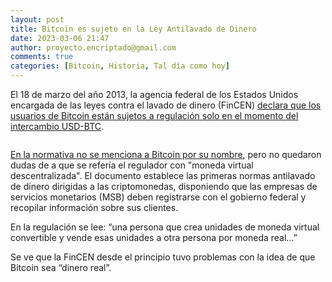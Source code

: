 ```yaml
---
layout: post
title: Bitcoin es sujeto en la Ley Antilavado de Dinero
date: 2023-03-06 21:47
author: proyecto.encriptado@gmail.com
comments: true
categories: [Bitcoin, Historia, Tal día como hoy]
---
```

<!-- wp:paragraph {"style":{"elements":{"link":{"color":{"text":"#0745e3"}}}}} -->
<p class="has-link-color">El 18 de marzo del año 2013, la agencia federal de los Estados Unidos encargada de las leyes contra el lavado de dinero (FinCEN) <a href="https://www.fincen.gov/index.php/resources/statutes-regulations/guidance/whether-foreign-exchange-dealer-currency-dealer-or">declara que los usuarios de Bitcoin están sujetos a regulación solo en el momento del intercambio USD-BTC</a>.</p>
<!-- /wp:paragraph -->

<!-- wp:image {"id":566,"sizeSlug":"full","linkDestination":"none"} -->
<figure class="wp-block-image size-full"><img src="https://proyectobitcoin.com/wp-content/uploads/2023/03/18-marzo-1.png" alt="" class="wp-image-566"/></figure>
<!-- /wp:image -->

<!-- wp:paragraph {"style":{"elements":{"link":{"color":{"text":"#0745e3"}}}}} -->
<p class="has-link-color"><a href="https://arstechnica.com/tech-policy/2013/03/us-regulator-bitcoin-exchanges-must-comply-with-money-laundering-laws/">En la normativa no se menciona a Bitcoin por su nombre</a>, pero no quedaron dudas de a que se refería el regulador con "moneda virtual descentralizada". El documento establece las primeras normas antilavado de dinero dirigidas a las criptomonedas, disponiendo que las empresas de servicios monetarios (MSB) deben registrarse con el gobierno federal y recopilar información sobre sus clientes.</p>
<!-- /wp:paragraph -->

<!-- wp:paragraph -->
<p>En la regulación se lee: “una persona que crea unidades de moneda virtual convertible y vende esas unidades a otra persona por moneda real…”</p>
<!-- /wp:paragraph -->

<!-- wp:paragraph -->
<p>Se ve que la FinCEN desde el principio tuvo problemas con la idea de que Bitcoin sea “dinero real”.</p>
<!-- /wp:paragraph -->
